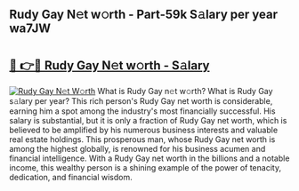 ## Rudy Gay N𝚎t w𝚘rth - Part-59k S𝚊lary per year wa7JW

# <h2><a href="http://gc2m71q.nevu.top/?p=Rudy+Gay">🔗 👉🔴 Rudy Gay N𝚎t w𝚘rth - S𝚊lary</a></h2>

[![Rudy Gay N𝚎t W𝚘rth](https://i.imgur.com/Oavwk0R.jpeg)](http://gc2m71q.nevu.top/?p=Rudy+Gay)
What is Rudy Gay n𝚎t w𝚘rth? What is Rudy Gay s𝚊lary per year?
This rich person's Rudy Gay net worth is considerable, earning him a spot among the industry's most financially successful. His salary is substantial, but it is only a fraction of Rudy Gay net worth, which is believed to be amplified by his numerous business interests and valuable real estate holdings. This prosperous man, whose Rudy Gay net worth is among the highest globally, is renowned for his business acumen and financial intelligence. With a Rudy Gay net worth in the billions and a notable income, this wealthy person is a shining example of the power of tenacity, dedication, and financial wisdom.
